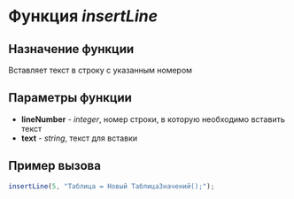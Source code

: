# Функция *insertLine*
## Назначение функции
Вставляет текст в строку с указанным номером

## Параметры функции
* **lineNumber** - *integer*, номер строки, в которую необходимо вставить текст
* **text** - *string*, текст для вставки

## Пример вызова
```javascript
insertLine(5, "Таблица = Новый ТаблицаЗначений();");
```